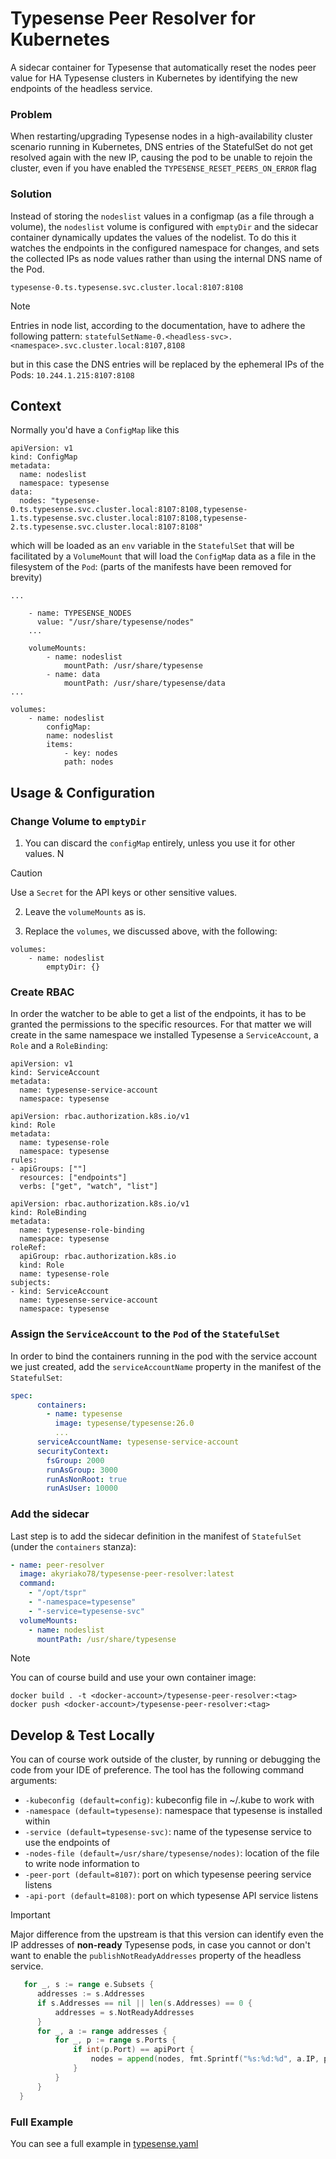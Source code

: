 # Typesense Peer Resolver for Kubernetes
A sidecar container for Typesense that automatically reset the nodes peer value for HA Typesense clusters in Kubernetes
by identifying the new endpoints of the headless service.

### Problem
When restarting/upgrading Typesense nodes in a high-availability cluster scenario running in Kubernetes, 
DNS entries of the StatefulSet do not get resolved again with the new IP, causing the pod to be unable to rejoin the cluster,
even if you have enabled the `TYPESENSE_RESET_PEERS_ON_ERROR` flag

### Solution
Instead of storing the `nodeslist` values in a configmap (as a file through a volume), the `nodeslist` volume is configured 
with `emptyDir` and the sidecar container dynamically updates the values of the nodelist. To do this it watches the endpoints 
in the configured namespace for changes, and sets the collected IPs as node values rather than using the internal DNS name of the Pod. 

```
typesense-0.ts.typesense.svc.cluster.local:8107:8108
```

> [!NOTE]
> Entries in node list, according to the documentation, have to adhere the following pattern: 
> `statefulSetName-0.<headless-svc>.<namespace>.svc.cluster.local:8107,8108`

but in this case the DNS entries will be replaced by the ephemeral IPs of the Pods: `10.244.1.215:8107:8108`

## Context

Normally you'd have a `ConfigMap` like this

```
apiVersion: v1
kind: ConfigMap
metadata:
  name: nodeslist
  namespace: typesense
data:
  nodes: "typesense-0.ts.typesense.svc.cluster.local:8107:8108,typesense-1.ts.typesense.svc.cluster.local:8107:8108,typesense-2.ts.typesense.svc.cluster.local:8107:8108"
```

which will be loaded as an `env` variable in the `StatefulSet` that will be facilitated by a `VolumeMount` that will load
the `ConfigMap` data as a file in the filesystem of the `Pod`: (parts of the manifests have been removed for brevity)

```
...
    
    - name: TYPESENSE_NODES
      value: "/usr/share/typesense/nodes"
    ...

    volumeMounts:
        - name: nodeslist
            mountPath: /usr/share/typesense
        - name: data
            mountPath: /usr/share/typesense/data
...

volumes:
    - name: nodeslist
        configMap:
        name: nodeslist
        items:
            - key: nodes
            path: nodes
```

## Usage & Configuration

### Change Volume to `emptyDir`

1. You can discard the `configMap` entirely, unless you use it for other values. N

> [!CAUTION]
> Use a `Secret` for the API keys or other sensitive values.

2. Leave the `volumeMounts` as is.

3. Replace the `volumes`, we discussed above, with the following:

```
volumes:
    - name: nodeslist
        emptyDir: {}
```

### Create RBAC

In order the watcher to be able to get a list of the endpoints, it has to be granted the permissions to the specific resources.
For that matter we will create in the same namespace we installed Typesense a `ServiceAccount`, a `Role` and a `RoleBinding`:

```
apiVersion: v1
kind: ServiceAccount
metadata:
  name: typesense-service-account
  namespace: typesense
```

```
apiVersion: rbac.authorization.k8s.io/v1
kind: Role
metadata:
  name: typesense-role
  namespace: typesense
rules:
- apiGroups: [""]
  resources: ["endpoints"]
  verbs: ["get", "watch", "list"]
```

```
apiVersion: rbac.authorization.k8s.io/v1
kind: RoleBinding
metadata:
  name: typesense-role-binding
  namespace: typesense
roleRef:
  apiGroup: rbac.authorization.k8s.io
  kind: Role
  name: typesense-role
subjects:
- kind: ServiceAccount
  name: typesense-service-account
  namespace: typesense
```

### Assign the `ServiceAccount` to the `Pod` of the `StatefulSet`

In order to bind the containers running in the pod with the service account we just created, add the `serviceAccountName`
property in the manifest of the `StatefulSet`:

```yaml
spec:
      containers:
        - name: typesense
          image: typesense/typesense:26.0
          ...
      serviceAccountName: typesense-service-account
      securityContext:
        fsGroup: 2000
        runAsGroup: 3000
        runAsNonRoot: true
        runAsUser: 10000
```

### Add the sidecar

Last step is to add the sidecar definition in the manifest of `StatefulSet` (under the `containers` stanza):

```yaml
- name: peer-resolver
  image: akyriako78/typesense-peer-resolver:latest
  command:
    - "/opt/tspr"
    - "-namespace=typesense"
    - "-service=typesense-svc"
  volumeMounts:
    - name: nodeslist
      mountPath: /usr/share/typesense
```

> [!NOTE]
> You can of course build and use your own container image:
> 
> ```shell
> docker build . -t <docker-account>/typesense-peer-resolver:<tag>
> docker push <docker-account>/typesense-peer-resolver:<tag>
> ```

## Develop & Test Locally

You can of course work outside of the cluster, by running or debugging the code from your IDE of preference. The tool has
the following command arguments:

* `-kubeconfig (default=config)`: kubeconfig file in ~/.kube to work with
* `-namespace (default=typesense)`: namespace that typesense is installed within
* `-service (default=typesense-svc)`: name of the typesense service to use the endpoints of
* `-nodes-file (default=/usr/share/typesense/nodes)`: location of the file to write node information to
* `-peer-port (default=8107)`: port on which typesense peering service listens
* `-api-port (default=8108)`: port on which typesense API service listens

> [!IMPORTANT]
> Major difference from the upstream is that this version can identify even the IP addresses of **non-ready** Typesense pods,
> in case you cannot or don't want to enable the `publishNotReadyAddresses` property of the headless service. 
>
> ```go
>    for _, s := range e.Subsets {
>		addresses := s.Addresses
>		if s.Addresses == nil || len(s.Addresses) == 0 {
>			addresses = s.NotReadyAddresses
>		}
>		for _, a := range addresses {
>			for _, p := range s.Ports {
>				if int(p.Port) == apiPort {
>					nodes = append(nodes, fmt.Sprintf("%s:%d:%d", a.IP, peerPort, p.Port))
>				}
>			}
>		}
>	}
> ```

### Full Example

You can see a full example in [typesense.yaml](/typesense.yml)

